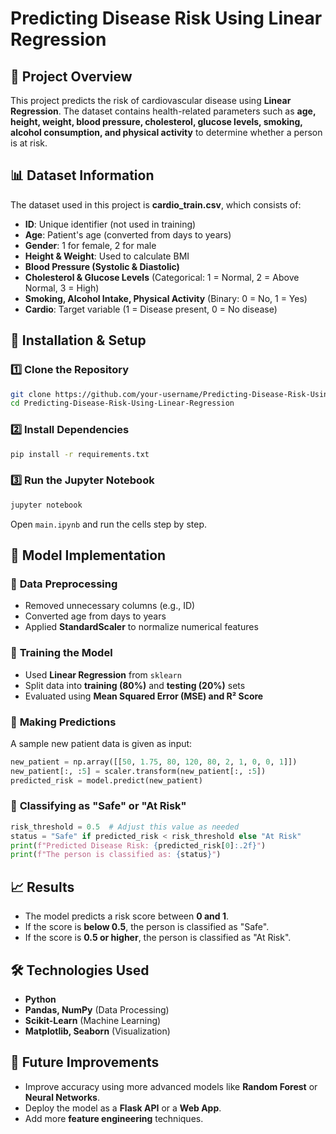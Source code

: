 # Predicting Disease Risk Using Linear Regression

## 📌 Project Overview
This project predicts the risk of cardiovascular disease using **Linear Regression**. The dataset contains health-related parameters such as **age, height, weight, blood pressure, cholesterol, glucose levels, smoking, alcohol consumption, and physical activity** to determine whether a person is at risk.

## 📊 Dataset Information
The dataset used in this project is **cardio_train.csv**, which consists of:
- **ID**: Unique identifier (not used in training)
- **Age**: Patient's age (converted from days to years)
- **Gender**: 1 for female, 2 for male
- **Height & Weight**: Used to calculate BMI
- **Blood Pressure (Systolic & Diastolic)**
- **Cholesterol & Glucose Levels** (Categorical: 1 = Normal, 2 = Above Normal, 3 = High)
- **Smoking, Alcohol Intake, Physical Activity** (Binary: 0 = No, 1 = Yes)
- **Cardio**: Target variable (1 = Disease present, 0 = No disease)

## 🔧 Installation & Setup
### 1️⃣ **Clone the Repository**
```bash
git clone https://github.com/your-username/Predicting-Disease-Risk-Using-Linear-Regression.git
cd Predicting-Disease-Risk-Using-Linear-Regression
```

### 2️⃣ **Install Dependencies**
```bash
pip install -r requirements.txt
```

### 3️⃣ **Run the Jupyter Notebook**
```bash
jupyter notebook
```
Open `main.ipynb` and run the cells step by step.

## 🚀 Model Implementation
### 🔹 **Data Preprocessing**
- Removed unnecessary columns (e.g., ID)
- Converted age from days to years
- Applied **StandardScaler** to normalize numerical features

### 🔹 **Training the Model**
- Used **Linear Regression** from `sklearn`
- Split data into **training (80%)** and **testing (20%)** sets
- Evaluated using **Mean Squared Error (MSE) and R² Score**

### 🔹 **Making Predictions**
A sample new patient data is given as input:
```python
new_patient = np.array([[50, 1.75, 80, 120, 80, 2, 1, 0, 0, 1]])
new_patient[:, :5] = scaler.transform(new_patient[:, :5])
predicted_risk = model.predict(new_patient)
```

### 🔹 **Classifying as "Safe" or "At Risk"**
```python
risk_threshold = 0.5  # Adjust this value as needed
status = "Safe" if predicted_risk < risk_threshold else "At Risk"
print(f"Predicted Disease Risk: {predicted_risk[0]:.2f}")
print(f"The person is classified as: {status}")
```

## 📈 Results
- The model predicts a risk score between **0 and 1**.
- If the score is **below 0.5**, the person is classified as "Safe".
- If the score is **0.5 or higher**, the person is classified as "At Risk".

## 🛠 Technologies Used
- **Python**
- **Pandas, NumPy** (Data Processing)
- **Scikit-Learn** (Machine Learning)
- **Matplotlib, Seaborn** (Visualization)

## 📝 Future Improvements
- Improve accuracy using more advanced models like **Random Forest** or **Neural Networks**.
- Deploy the model as a **Flask API** or a **Web App**.
- Add more **feature engineering** techniques.




